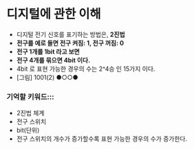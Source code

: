 # 디지털에 관한 이해

- 디지털 전기 신호를 표기하는 방법은, **2진법**
- **전구를 예로 들면 전구 켜짐: 1, 전구 꺼짐: 0**
- **전구 1개를 1bit 라고 보면**
- **전구 4개를 묶으면 4bit 이다.**
- 4bit 로 표현 가능한 경우의 수는 2^4승 인 15가지 이다.
- [그림] 1001(2) ●○○●

###  **기억할 키워드**:::

- 2진법 체계
- 전구 스위치
- bit(단위)
- 전구 스위치의 개수가 증가할수록
  표현 가능한 경우의 수가 증가한다.
